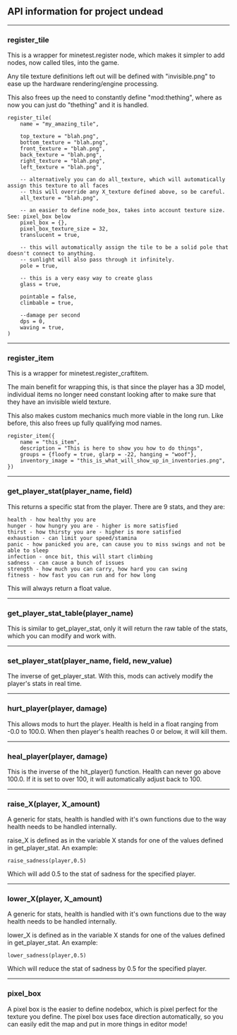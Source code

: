 ## API information for project undead

---
### register_tile 
This is a wrapper for minetest.register node, which makes it simpler to add nodes, now called tiles, into the game.

Any tile texture definitions left out will be defined with "invisible.png" to ease up the hardware rendering/engine processing.

This also frees up the need to constantly define "mod:thething", where as now you can just do "thething" and it is handled.

```
register_tile(
    name = "my_amazing_tile",
    
    top_texture = "blah.png",
    bottom_texture = "blah.png",
    front_texture = "blah.png",
    back_texture = "blah.png",
    right_texture = "blah.png",
    left_texture = "blah.png",
    
    -- alternatively you can do all_texture, which will automatically assign this texture to all faces
    -- this will override any X_texture defined above, so be careful.
    all_texture = "blah.png",
    
    -- an easier to define node_box, takes into account texture size. See: pixel_box below
    pixel_box = {},
    pixel_box_texture_size = 32,
    translucent = true,
    
    -- this will automatically assign the tile to be a solid pole that doesn't connect to anything.
    -- sunlight will also pass through it infinitely.
    pole = true,
    
    -- this is a very easy way to create glass
    glass = true,
    
    pointable = false,
    climbable = true,
    
    --damage per second
    dps = 0,
    waving = true,
)
```

---
### register_item

This is a wrapper for minetest.register_craftitem.

The main benefit for wrapping this, is that since the player has a 3D model, individual items no longer need constant looking after
to make sure that they have an invisible wield texture.

This also makes custom mechanics much more viable in the long run. Like before, this also frees up fully qualifying mod names.

```
register_item({
    name = "this_item",
    description = "This is here to show you how to do things",
    groups = {floofy = true, glarp = -22, hanging = "woof"},
    inventory_image = "this_is_what_will_show_up_in_inventories.png",
})
```

---

### get_player_stat(player_name, field)

This returns a specific stat from the player. There are 9 stats, and they are:
```
health - how healthy you are
hunger - how hungry you are - higher is more satisfied
thirst - how thirsty you are - higher is more satisfied
exhaustion - can limit your speed/stamina
panic - how panicked you are, can cause you to miss swings and not be able to sleep
infection - once bit, this will start climbing
sadness - can cause a bunch of issues
strength - how much you can carry, how hard you can swing
fitness - how fast you can run and for how long
```

This will always return a float value.

---

### get_player_stat_table(player_name)

This is similar to get_player_stat, only it will return the raw table of the stats, which you can modify and work with.

---

### set_player_stat(player_name, field, new_value)

The inverse of get_player_stat. With this, mods can actively modify the player's stats in real time.

---

### hurt_player(player, damage)

This allows mods to hurt the player. Health is held in a float ranging from -0.0 to 100.0. When then player's health reaches 0 or below, it will kill them.

---

### heal_player(player, damage)

This is the inverse of the hit_player() function. Health can never go above 100.0. If it is set to over 100, it will automatically adjust back to 100.

---

### raise_X(player, X_amount)

A generic for stats, health is handled with it's own functions due to the way health needs to be handled internally.

raise_X is defined as in the variable X stands for one of the values defined in get_player_stat. An example:
```
raise_sadness(player,0.5)
```

Which will add 0.5 to the stat of sadness for the specified player.

---

### lower_X(player, X_amount)

A generic for stats, health is handled with it's own functions due to the way health needs to be handled internally.

lower_X is defined as in the variable X stands for one of the values defined in get_player_stat. An example:
```
lower_sadness(player,0.5)
```

Which will reduce the stat of sadness by 0.5 for the specified player.

---
### pixel_box

A pixel box is the easier to define nodebox, which is pixel perfect for the texture you define.
The pixel box uses face direction automatically, so you can easily edit the map and put in more things in editor mode!



